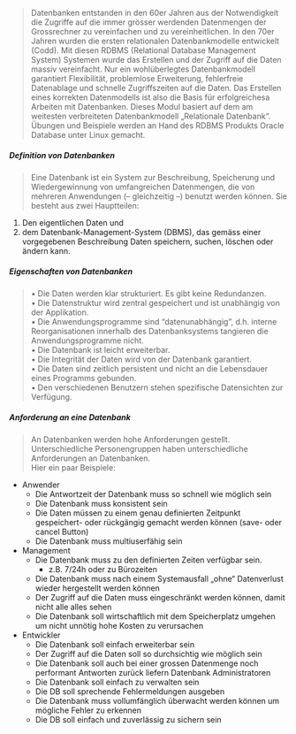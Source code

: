 >Datenbanken entstanden in den 60er Jahren aus der Notwendigkeit die Zugriffe auf die immer grösser
werdenden Datenmengen der Grossrechner zu vereinfachen und zu vereinheitlichen. In den 70er Jahren
wurden die ersten relationalen Datenbankmodelle entwickelt (Codd). Mit diesen RDBMS (Relational
Database Management System) Systemen wurde das Erstellen und der Zugriff auf die Daten massiv
vereinfacht.
Nur ein wohlüberlegtes Datenbankmodell garantiert Flexibilität, problemlose Erweiterung, fehlerfreie
Datenablage und schnelle Zugriffszeiten auf die Daten. Das Erstellen eines korrekten Datenmodells ist also
die Basis für erfolgreichesa Arbeiten mit Datenbanken.
Dieses Modul basiert auf dem am weitesten verbreiteten Datenbankmodell „Relationale Datenbank“.
Übungen und Beispiele werden an Hand des RDBMS Produkts Oracle Database unter Linux gemacht.

##### Definition von Datenbanken
> Eine Datenbank ist ein System zur Beschreibung, Speicherung und Wiedergewinnung von
umfangreichen Datenmengen, die von mehreren Anwendungen (– gleichzeitig –) benutzt werden
können. Sie besteht aus zwei Hauptteilen:
1. Den eigentlichen Daten und
2. dem Datenbank-Management-System (DBMS), das gemäss einer vorgegebenen
Beschreibung Daten speichern, suchen, löschen oder ändern kann.

##### Eigenschaften von Datenbanken
>• Die Daten werden klar strukturiert. Es gibt keine Redundanzen.<br>
• Die Datenstruktur wird zentral gespeichert und ist unabhängig von der Applikation.<br>
• Die Anwendungsprogramme sind “datenunabhängig”, d.h. interne Reorganisationen innerhalb des
Datenbanksystems tangieren die Anwendungsprogramme nicht.<br>
• Die Datenbank ist leicht erweiterbar.<br>
• Die Integrität der Daten wird von der Datenbank garantiert.<br>
• Die Daten sind zeitlich persistent und nicht an die Lebensdauer eines Programms gebunden.<br>
• Den verschiedenen Benutzern stehen spezifische Datensichten zur Verfügung.

##### Anforderung an eine Datenbank
>An Datenbanken werden hohe Anforderungen gestellt.
Unterschiedliche Personengruppen haben unterschiedliche Anforderungen an Datenbanken.<br>
Hier ein paar Beispiele:
- Anwender
  - Die Antwortzeit der Datenbank muss so schnell wie möglich sein
  - Die Datenbank muss konsistent sein
  - Die Daten müssen zu einem genau definierten Zeitpunkt gespeichert- oder rückgängig gemacht
werden können (save- oder cancel Button)
  - Die Datenbank muss multiuserfähig sein
- Management
  - Die Datenbank muss zu den definierten Zeiten verfügbar sein.
    - z.B. 7/24h oder zu Bürozeiten
  - Die Datenbank muss nach einem Systemausfall „ohne“ Datenverlust wieder hergestellt werden
können
  - Der Zugriff auf die Daten muss eingeschränkt werden können, damit nicht alle alles sehen
  - Die Datenbank soll wirtschaftlich mit dem Speicherplatz umgehen um nicht unnötig hohe Kosten zu
verursachen
- Entwickler
  - Die Datenbank soll einfach erweiterbar sein
  - Der Zugriff auf die Daten soll so durchsichtig wie möglich sein
  - Die Datenbank soll auch bei einer grossen Datenmenge noch performant Antworten zurück liefern
Datenbank Administratoren
  - Die Datenbank soll einfach zu verwalten sein
  - Die DB soll sprechende Fehlermeldungen ausgeben
  - Die Datenbank muss vollumfänglich überwacht werden können um mögliche Fehler zu erkennen
  - Die DB soll einfach und zuverlässig zu sichern sein
